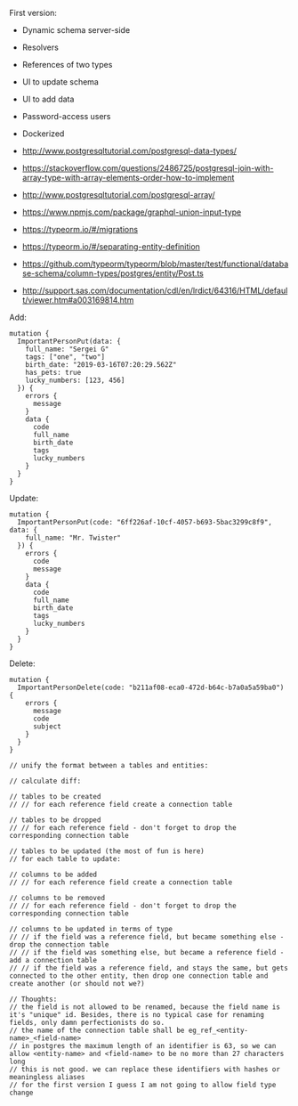 First version:
* Dynamic schema server-side
* Resolvers
* References of two types
* UI to update schema
* UI to add data
* Password-access users
* Dockerized

* http://www.postgresqltutorial.com/postgresql-data-types/
* https://stackoverflow.com/questions/2486725/postgresql-join-with-array-type-with-array-elements-order-how-to-implement
* http://www.postgresqltutorial.com/postgresql-array/
* https://www.npmjs.com/package/graphql-union-input-type
* https://typeorm.io/#/migrations

* https://typeorm.io/#/separating-entity-definition
* https://github.com/typeorm/typeorm/blob/master/test/functional/database-schema/column-types/postgres/entity/Post.ts
* http://support.sas.com/documentation/cdl/en/lrdict/64316/HTML/default/viewer.htm#a003169814.htm

Add:
~~~~
mutation {
  ImportantPersonPut(data: {
    full_name: "Sergei G"
    tags: ["one", "two"]
    birth_date: "2019-03-16T07:20:29.562Z"
    has_pets: true
    lucky_numbers: [123, 456]
  }) {
    errors {
      message
    }
    data {
      code
      full_name
      birth_date
      tags
      lucky_numbers
    }
  }
}
~~~~

Update:
~~~~
mutation {
  ImportantPersonPut(code: "6ff226af-10cf-4057-b693-5bac3299c8f9", data: {
    full_name: "Mr. Twister"
  }) {
    errors {
      code
      message
    }
    data {
      code
      full_name
      birth_date
      tags
      lucky_numbers
    }
  }
}
~~~~

Delete:
~~~~
mutation {
  ImportantPersonDelete(code: "b211af08-eca0-472d-b64c-b7a0a5a59ba0") {
    errors {
      message
      code
      subject
    }
  }
}
~~~~

~~~~
// unify the format between a tables and entities:

// calculate diff:

// tables to be created
// // for each reference field create a connection table

// tables to be dropped
// // for each reference field - don't forget to drop the corresponding connection table

// tables to be updated (the most of fun is here)
// for each table to update:

// columns to be added
// // for each reference field create a connection table

// columns to be removed
// // for each reference field - don't forget to drop the corresponding connection table

// columns to be updated in terms of type
// // if the field was a reference field, but became something else - drop the connection table
// // if the field was something else, but became a reference field - add a connection table
// // if the field was a reference field, and stays the same, but gets connected to the other entity, then drop one connection table and create another (or should not we?)

// Thoughts:
// the field is not allowed to be renamed, because the field name is it's "unique" id. Besides, there is no typical case for renaming fields, only damn perfectionists do so.
// the name of the connection table shall be eg_ref_<entity-name>_<field-name>
// in postgres the maximum length of an identifier is 63, so we can allow <entity-name> and <field-name> to be no more than 27 characters long
// this is not good. we can replace these identifiers with hashes or meaningless aliases
// for the first version I guess I am not going to allow field type change
~~~~
